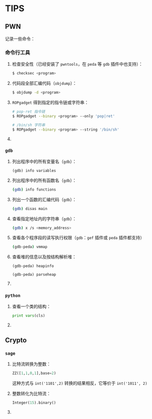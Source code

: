 # TIPS

## PWN

记录一些命令：

### 命令行工具

1. 检查安全性（已经安装了 `pwntools`，在 `peda` 等 `gdb` 插件中也支持）：

   ```bash
   $ checksec <program>
   ```

2. 代码段全部汇编代码（`objdump`）：

   ```bash
   $ objdump -d <program>
   ```

3. `ROPgadget` 得到指定的指令链或字符串：

   ```bash
   # pop-ret 指令链
   $ ROPgadget --binary <program> --only 'pop|ret'
   
   # /bin/sh 字符串
   $ ROPgadget --binary <program> --string '/bin/sh'
   ```

4. 

### `gdb`

1. 列出程序中的所有变量名（`gdb`）：

   ```bashs
   (gdb) info variables
   ```

2. 列出程序中的所有函数名（`gdb`）：

   ```bash
   (gdb) info functions
   ```

3. 列出一个函数的汇编代码（`gdb`）：

   ```bash
   (gdb) disas main
   ```

4. 查看指定地址内的字符串（`gdb`）：

   ```bash
   (gdb) x /s <memory_address>
   ```

5. 查看各个程序段的读写执行权限（`gdb`：`gef` 插件或 `peda` 插件都支持）

   ```bash
   (gdb-peda) vmmap
   ```

6. 查看堆的信息以及按结构解析堆：

   ```
   (gdb-peda) heapinfo
   
   (gdb-peda) parseheap
   ```

7. 

### `python`

1. 查看一个类的结构：

   ```python
   print vars(cls)
   ```

2. 

## Crypto

### `sage`

1. 比特流转换为整数：

   ```python
   ZZ([1,1,0,1],base=2)
   ```

   这种方式与 `int('1101',2)` 转换的结果相反，它等价于 `int('1011', 2)`

2. 整数转化为比特流：

   ```python
   Integer(15).binary()
   ```

3. 